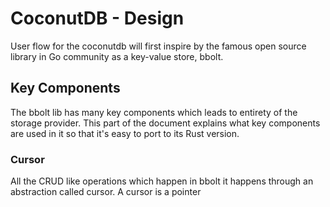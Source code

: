 # CoconutDB - Design

User flow for the coconutdb will first inspire by the famous open source library in Go community as a key-value store, bbolt.

## Key Components

The bbolt lib has many key components which leads to entirety of the storage provider. This part of the document explains what key components are used in it so that it's easy to port to its Rust version.

### Cursor

All the CRUD like operations which happen in bbolt it happens through an abstraction called cursor. A cursor is a pointer
